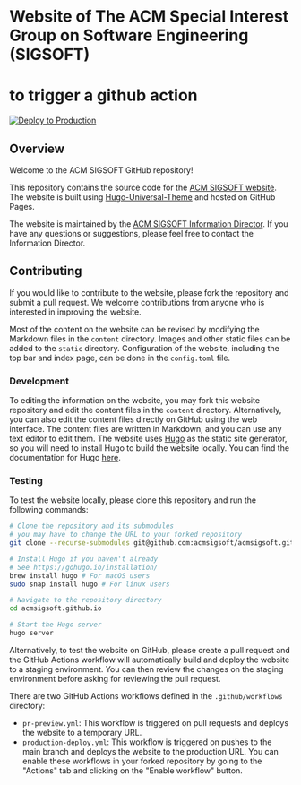 # Website of The ACM Special Interest Group on Software Engineering (SIGSOFT)

# to trigger a github action

[![Deploy to Production](https://github.com/acmsigsoft/acmsigsoft.github.io/actions/workflows/production-deploy.yml/badge.svg)](https://github.com/acmsigsoft/acmsigsoft.github.io/actions/workflows/production-deploy.yml)

## Overview
Welcome to the ACM SIGSOFT GitHub repository!

This repository contains the source code for the [ACM SIGSOFT website](https://www2.sigsoft.org). 
The website is built using [Hugo-Universal-Theme](https://github.com/devcows/hugo-universal-theme) and hosted on GitHub Pages.


The website is maintained by the [ACM SIGSOFT Information Director](https://www2.sigsoft.org/contact/).
If you have any questions or suggestions, please feel free to contact the Information Director.

## Contributing
If you would like to contribute to the website, please fork the repository and submit a pull request.
We welcome contributions from anyone who is interested in improving the website.

Most of the content on the website can be revised by modifying the Markdown files in the `content` directory.
Images and other static files can be added to the `static` directory.
Configuration of the website, including the top bar and index page, can be done in the `config.toml` file.

### Development
To editing the information on the website, you may fork this website repository and edit the content files in the `content` directory.
Alternatively, you can also edit the content files directly on GitHub using the web interface.
The content files are written in Markdown, and you can use any text editor to edit them.
The website uses [Hugo](https://gohugo.io/) as the static site generator, so you will need to install Hugo to build the website locally.
You can find the documentation for Hugo [here](https://gohugo.io/documentation/).



### Testing
To test the website locally, please clone this repository and run the following commands:

```bash
# Clone the repository and its submodules
# you may have to change the URL to your forked repository
git clone --recurse-submodules git@github.com:acmsigsoft/acmsigsoft.github.io.git

# Install Hugo if you haven't already
# See https://gohugo.io/installation/
brew install hugo # For macOS users
sudo snap install hugo # For linux users

# Navigate to the repository directory
cd acmsigsoft.github.io

# Start the Hugo server
hugo server
```

Alternatively, to test the website on GitHub, please create a pull request and the GitHub Actions workflow will automatically build and deploy the website to a staging environment.
You can then review the changes on the staging environment before asking for reviewing the pull request.

There are two GitHub Actions workflows defined in the `.github/workflows` directory:
- `pr-preview.yml`: This workflow is triggered on pull requests and deploys the website to a temporary URL.
- `production-deploy.yml`: This workflow is triggered on pushes to the main branch and deploys the website to the production URL.
You can enable these workflows in your forked repository by going to the "Actions" tab and clicking on the "Enable workflow" button. 

